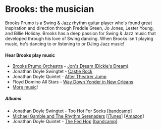 # Brooks: the musician

Brooks Prumo is a Swing & Jazz rhythm guitar player who's found great inspiration and direction through Freddie Green, Jo Jones, Lester Young, and Billie Holiday. Brooks has a deep passion for Swing & Jazz music that developed through his love of Swing dancing. When Brooks isn't playing music, he's dancing to or listening to or DJing Jazz music!


#### Hear Brooks play music

- [Brooks Prumo Orchestra](http://www.brooksprumoorchestra.com) - [Jon's Dream (Dickie's Dream)](http://youtu.be/hvG0EazG8H8)
- Jonathan Doyle Swingtet - [Castle Rock](http://youtu.be/Th-TDynahJs)
- Jonathan Doyle Quintet - [After Theatrer Jump](http://youtu.be/dlIOiQO4BtY)
- Floyd Domino All Stars - [Way Down Yonder in New Orleans](http://youtu.be/YUwNz8Ax8Zk)
- [More music](https://www.youtube.com/playlist?list=PLoW6-AN5ru1V--gUJLTnP1bYja59CmmHo)!

##### Albums

- Jonathan Doyle Swingtet - Too Hot For Socks [[bandcamp](http://jonathandoyle.bandcamp.com/album/too-hot-for-socks)] 
- [Michael Gamble and The Rhythm Serenaders](http://organic-records.com/project/michael-gamble-and-the-rhythm-serenaders-latest-release/) [[iTunes](https://itunes.apple.com/us/album/michael-gamble-rhythm-serenaders/id1121446386)] [[Amazon](https://www.amazon.com/Michael-Gamble-Rhythm-Serenaders/dp/B01GQZD5SG/ref=sr_1_1?ie=UTF8&qid=1469379218&sr=8-1&keywords=michael+gamble+and+the+rhythm+serenaders)]
- Jonathan Doyle Quintet - [The Fed Hop](http://www.jonathandoylemusic.com/new-products/the-fed-hop) [[bandcamp](https://jonathandoyle.bandcamp.com/album/the-fed-hop)]
